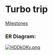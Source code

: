 
 
# Turbo trip 

[Milestones](https://github.com/fssa-batch3/sec_a_gowtham.sathyamoorthy__corejava_project_2/milestones)

### ER Diagram:
[![HDDkOKv.png](https://iili.io/HDDkOKv.png)](https://freeimage.host/)

